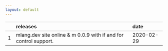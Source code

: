 ```yaml
---
layout: default
---
```





|   | releases                                                         | date        |
|:--|:-----------------------------------------------------------------|:------------|
| 1 | mlang.dev site online & m 0.0.9 with if and for control support. | 2020-02-29  |
